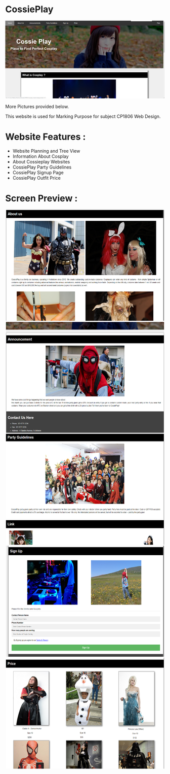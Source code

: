 # CossiePlay
<p align="center">
<img alt="Main Screen" src="https://github.com/01richardrs/Cossieplay/blob/master/Screen/Main.png">
</p>
More Pictures provided below.

This website is used for Marking Purpose for subject CP1806 Web Design.

# Website Features :
- Website Planning and Tree View
- Information About Cosplay
- About Cossieplay Websites
- CossiePlay Party Guidelines
- CossiePlay Signup Page
- CossiePlay Outfit Price

# Screen Preview :
<p align="center">
<img width="500" height="350" alt="About Us Screen" src="https://github.com/01richardrs/Cossieplay/blob/master/Screen/Abt%20Us.png">
<img width="500" height="350" alt="Announcements Screen" src="https://github.com/01richardrs/Cossieplay/blob/master/Screen/Annc.png">
<img width="500" height="350" alt="Party Guidelines Screen" src="https://github.com/01richardrs/Cossieplay/blob/master/Screen/Pguideles.png">
<img width="500" height="350" alt="Sign Up Screen" src="https://github.com/01richardrs/Cossieplay/blob/master/Screen/Signup.png">
<img width="500" height="350" alt="Price Screen" src="https://github.com/01richardrs/Cossieplay/blob/master/Screen/Price.png">
</p>
